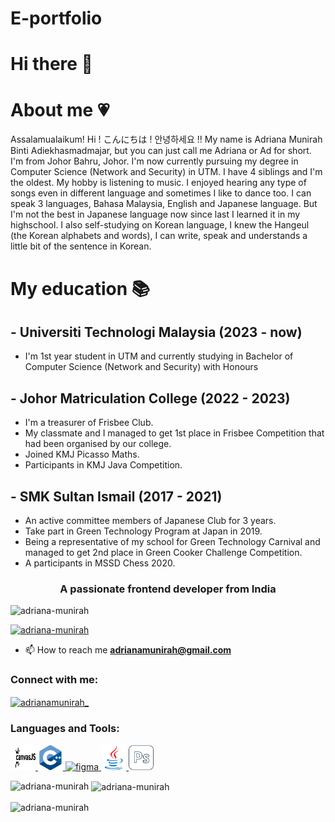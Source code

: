 # E-portfolio

# Hi there 👋


# About me 💗
Assalamualaikum! Hi ! こんにちは ! 안녕하세요 !! 
My name is Adriana Munirah Binti Adiekhasmadmajar, but you can just call me Adriana or Ad for short. I'm from Johor Bahru, Johor. 
I'm now currently pursuing my degree in Computer Science (Network and Security) in UTM.
I have 4 siblings and I'm the oldest. My hobby is listening to music. I enjoyed hearing any type of songs even in different language and sometimes I like to dance too. 
I can speak 3 languages, Bahasa Malaysia, English and Japanese language. But I'm not the best in Japanese language now since last I learned it in my highschool.
I also self-studying on Korean language, I knew the Hangeul (the Korean alphabets and words), I can write, speak and understands a little bit of the sentence in Korean.


# My education 📚
## - Universiti Technologi Malaysia (2023 - now)
   - I'm 1st year student in UTM and currently studying in Bachelor of Computer Science (Network and Security) with Honours
    
## - Johor Matriculation College (2022 - 2023)
   - I'm a treasurer of Frisbee Club.
   - My classmate and I managed to get 1st place in Frisbee Competition that had been organised by our college.
   - Joined KMJ Picasso Maths.
   - Participants in KMJ Java Competition.
     
## - SMK Sultan Ismail (2017 - 2021)
  - An active committee members of Japanese Club for 3 years.
  - Take part in Green Technology Program at Japan in 2019.
  - Being a representative of my school for Green Technology Carnival and managed to get 2nd place in Green Cooker Challenge Competition.
  - A participants in MSSD Chess 2020.




<h3 align="center">A passionate frontend developer from India</h3>

<p align="left"> <img src="https://komarev.com/ghpvc/?username=adriana-munirah&label=Profile%20views&color=0e75b6&style=flat" alt="adriana-munirah" /> </p>

<p align="left"> <a href="https://github.com/ryo-ma/github-profile-trophy"><img src="https://github-profile-trophy.vercel.app/?username=adriana-munirah" alt="adriana-munirah" /></a> </p>

- 📫 How to reach me **adrianamunirah@gmail.com**

<h3 align="left">Connect with me:</h3>
<p align="left">
<a href="https://instagram.com/adrianamunirah_" target="blank"><img align="center" src="https://raw.githubusercontent.com/rahuldkjain/github-profile-readme-generator/master/src/images/icons/Social/instagram.svg" alt="adrianamunirah_" height="30" width="40" /></a>
</p>

<h3 align="left">Languages and Tools:</h3>
<p align="left"> <a href="https://canvasjs.com" target="_blank" rel="noreferrer"> <img src="https://raw.githubusercontent.com/Hardik0307/Hardik0307/master/assets/canvasjs-charts.svg" alt="canvasjs" width="40" height="40"/> </a> <a href="https://www.w3schools.com/cpp/" target="_blank" rel="noreferrer"> <img src="https://raw.githubusercontent.com/devicons/devicon/master/icons/cplusplus/cplusplus-original.svg" alt="cplusplus" width="40" height="40"/> </a> <a href="https://www.figma.com/" target="_blank" rel="noreferrer"> <img src="https://www.vectorlogo.zone/logos/figma/figma-icon.svg" alt="figma" width="40" height="40"/> </a> <a href="https://www.java.com" target="_blank" rel="noreferrer"> <img src="https://raw.githubusercontent.com/devicons/devicon/master/icons/java/java-original.svg" alt="java" width="40" height="40"/> </a> <a href="https://www.photoshop.com/en" target="_blank" rel="noreferrer"> <img src="https://raw.githubusercontent.com/devicons/devicon/master/icons/photoshop/photoshop-line.svg" alt="photoshop" width="40" height="40"/> </a> </p>

<p><img align="left" src="https://github-readme-stats.vercel.app/api/top-langs?username=adriana-munirah&show_icons=true&locale=en&layout=compact" alt="adriana-munirah" /></p>

<p>&nbsp;<img align="center" src="https://github-readme-stats.vercel.app/api?username=adriana-munirah&show_icons=true&locale=en" alt="adriana-munirah" /></p>

<p><img align="center" src="https://github-readme-streak-stats.herokuapp.com/?user=adriana-munirah&" alt="adriana-munirah" /></p>
